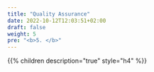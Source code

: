 ```yaml
---
title: "Quality Assurance"
date: 2022-10-12T12:03:51+02:00
draft: false
weight: 5
pre: "<b>5. </b>"
---
```


{{% children description="true" style="h4" %}}
